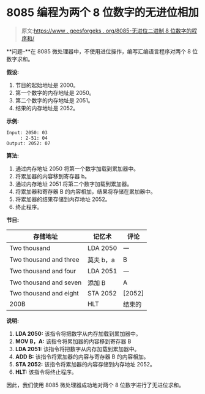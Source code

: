 # 8085 编程为两个 8 位数字的无进位相加

> 原文:[https://www . geesforgeks . org/8085-无进位二进制 8 位数字的程序和/](https://www.geeksforgeeks.org/8085-program-to-sum-of-two-8-bit-numbers-without-carry/)

**问题–**在 8085 微处理器中，不使用进位操作，编写汇编语言程序对两个 8 位数字求和。

**假设:**

1.  节目的起始地址是 2000。
2.  第一个数字的内存地址是 2050。
3.  第二个数字的内存地址是 2051。
4.  结果的内存地址是 2052。

**示例:**

```
Input: 2050: 03
     : 2-51: 04
Output: 2052: 07 
```

**算法:**

1.  通过内存地址 2050 将第一个数字加载到累加器中。
2.  将累加器的内容移到寄存器 b。
3.  通过内存地址 2051 将第二个数字加载到累加器。
4.  将累加器和寄存器 B 的内容相加，结果将存储在累加器中。
5.  将累加器的结果存储到内存地址 2052。
6.  终止程序。

**节目:**

<center>

| 存储地址 | 记忆术 | 评论 |
| --- | --- | --- |
| Two thousand | LDA 2050 | 一 |
| Two thousand and three | 莫夫 b，a | B |
| Two thousand and four | LDA 2051 | 一 |
| Two thousand and seven | 添加 B | A |
| Two thousand and eight | STA 2052 | [2052] |
| 200B | HLT | 结束的 |

</center>

**说明:**

1.  **LDA 2050:** 该指令将把数字从内存加载到累加器中。
2.  **MOV B，A:** 该指令将累加器的内容移到寄存器 B
3.  **LDA 2051:** 该指令将把数字从内存加载到累加器中。
4.  **ADD B:** 该指令将累加器的内容与寄存器 B 的内容相加。
5.  **STA 2052:** 该指令将累加器的内容存储到内存地址 2052。
6.  **HLT:** 该指令将终止程序。

因此，我们使用 8085 微处理器成功地对两个 8 位数字进行了无进位求和。